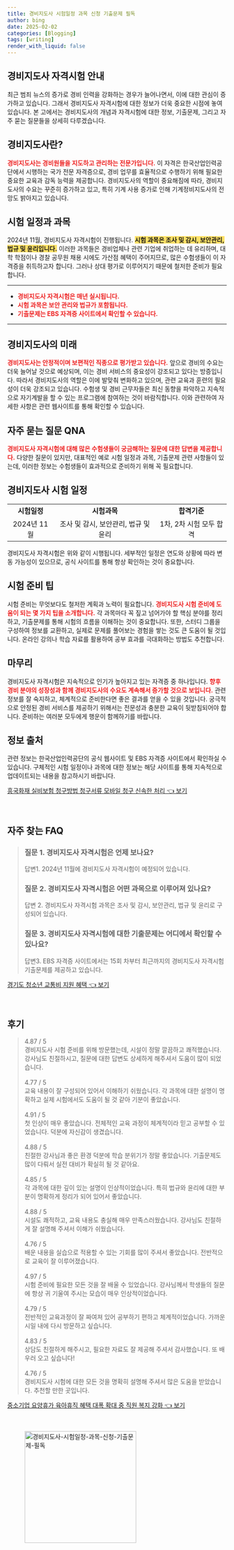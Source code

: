 ```yaml
---
title: 경비지도사 시험일정 과목 신청 기출문제 필독
author: bing
date: 2025-02-02
categories: [Blogging]
tags: [writing]
render_with_liquid: false
---
```



<h2 id='경비지도사_자격시험_안내'>경비지도사 자격시험 안내</h2>

<p>최근 범죄 뉴스의 증가로 경비 인력을 강화하는 경우가 늘어나면서, 이에 대한 관심이 증가하고 있습니다. 그래서 경비지도사 자격시험에 대한 정보가 더욱 중요한 시점에 놓여 있습니다. 본 고에서는 경비지도사의 개념과 자격시험에 대한 정보, 기출문제, 그리고 자주 묻는 질문들을 상세히 다루겠습니다.</p>

<h2 id='경비지도사란'>경비지도사란?</h2>

<p><b><span style="color: #ee2323;">경비지도사는 경비원들을 지도하고 관리하는 전문가입니다.</span></b> 이 자격은 한국산업인력공단에서 시행하는 국가 전문 자격증으로, 경비 업무를 효율적으로 수행하기 위해 필요한 중요한 교육과 감독 능력을 제공합니다. 경비지도사의 역할이 중요해짐에 따라, 경비지도사의 수요는 꾸준히 증가하고 있고, 특히 기계 사용 증가로 인해 기계정비지도사의 전망도 밝아지고 있습니다.</p>

<h2 id='시험_일정과_과목'>시험 일정과 과목</h2>

<p>2024년 11월, 경비지도사 자격시험이 진행됩니다. <b><span style="background-color: #ffe066;">시험 과목은 조사 및 감시, 보안관리, 법규 및 윤리입니다.</span></b> 이러한 과목들은 경비업체나 관련 기업에 취업하는 데 유리하며, 대학 학점이나 경찰 공무원 채용 시에도 가산점 혜택이 주어지므로, 많은 수험생들이 이 자격증을 취득하고자 합니다. 그러나 상대 평가로 이루어지기 때문에 철저한 준비가 필요합니다.</p>

<hr />

<ul>
    <li><b><span style="color: #ee2323;">경비지도사 자격시험은 매년 실시됩니다.</span></b></li>
    <li><b><span style="color: #ee2323;">시험 과목은 보안 관리와 법규가 포함됩니다.</span></b></li>
    <li><b><span style="color: #ee2323;">기출문제는 EBS 자격증 사이트에서 확인할 수 있습니다.</span></b></li>
</ul>

<hr />

<h2 id='경비지도사의_미래'>경비지도사의 미래</h2>

<p><b><span style="color: #ee2323;">경비지도사는 안정적이며 보편적인 직종으로 평가받고 있습니다.</span></b> 앞으로 경비의 수요는 더욱 늘어날 것으로 예상되며, 이는 경비 서비스의 중요성이 강조되고 있다는 방증입니다. 따라서 경비지도사의 역할은 이에 발맞춰 변화하고 있으며, 관련 교육과 훈련의 필요성이 더욱 강조되고 있습니다. 수험생 및 경비 근무자들은 최신 동향을 파악하고 지속적으로 자기계발을 할 수 있는 프로그램에 참여하는 것이 바람직합니다. 이와 관련하여 자세한 사항은 관련 웹사이트를 통해 확인할 수 있습니다.</p>

<h2 id='자주_묻는_질문_QNA'>자주 묻는 질문 QNA</h2>

<p><b><span style="color: #ee2323;">경비지도사 자격시험에 대해 많은 수험생들이 궁금해하는 질문에 대한 답변을 제공합니다.</span></b> 다양한 질문이 있지만, 대표적인 예로 시험 일정과 과목, 기출문제 관련 사항들이 있는데, 이러한 정보는 수험생들이 효과적으로 준비하기 위해 꼭 필요합니다.</p>

<h2 id='경비지도사_시험_일정'>경비지도사 시험 일정</h2>

<table>
    <tr>
        <td style="text-align: center; height: 17px;"><b>시험일정</b></td>
        <td style="text-align: center; height: 17px;"><b>시험과목</b></td>
        <td style="text-align: center; height: 17px;"><b>합격기준</b></td>
    </tr>
    <tr>
        <td style="text-align: center; height: 17px;">2024년 11월</td>
        <td style="text-align: center; height: 17px;">조사 및 감시, 보안관리, 법규 및 윤리</td>
        <td style="text-align: center; height: 17px;">1차, 2차 시험 모두 합격</td>
    </tr>
</table>

<p>경비지도사 자격시험은 위와 같이 시행됩니다. 세부적인 일정은 연도와 상황에 따라 변동 가능성이 있으므로, 공식 사이트를 통해 항상 확인하는 것이 중요합니다.</p>

<h2 id='시험_준비_팁'>시험 준비 팁</h2>

<p>시험 준비는 무엇보다도 철저한 계획과 노력이 필요합니다. <b><span style="color: #ee2323;">경비지도사 시험 준비에 도움이 되는 몇 가지 팁을 소개합니다.</span></b> 각 과목마다 꼭 짚고 넘어가야 할 핵심 분야를 정리하고, 기출문제를 통해 시험의 흐름을 이해하는 것이 중요합니다. 또한, 스터디 그룹을 구성하여 정보를 교환하고, 실제로 문제를 풀어보는 경험을 쌓는 것도 큰 도움이 될 것입니다. 온라인 강의나 학습 자료를 활용하여 공부 효과를 극대화하는 방법도 추천합니다.</p>

<h2 id='마무리'>마무리</h2>

<p>경비지도사 자격시험은 지속적으로 인기가 높아지고 있는 자격증 중 하나입니다. <b><span style="color: #ee2323;">향후 경비 분야의 성장성과 함께 경비지도사의 수요도 계속해서 증가할 것으로 보입니다.</span></b> 관련 정보를 잘 숙지하고, 체계적으로 준비한다면 좋은 결과를 얻을 수 있을 것입니다. 궁극적으로 안정된 경비 서비스를 제공하기 위해서는 전문성과 충분한 교육이 뒷받침되어야 합니다. 준비하는 여러분 모두에게 행운이 함께하기를 바랍니다.</p>

<h2 id='정보_출처'>정보 출처</h2>

<p>관련 정보는 한국산업인력공단의 공식 웹사이트 및 EBS 자격증 사이트에서 확인하실 수 있습니다. 구체적인 시험 일정이나 과목에 대한 정보는 해당 사이트를 통해 지속적으로 업데이트되는 내용을 참고하시기 바랍니다.</p>


<p><a class="click-button" title="흥국화재 실비보험 청구방법 청구서류 모바일 청구 신속한 처리" href="https://adkhouse.github.io/posts/%ED%9D%A5%EA%B5%AD%ED%99%94%EC%9E%AC-%EC%8B%A4%EB%B9%84%EB%B3%B4%ED%97%98-%EC%B2%AD%EA%B5%AC%EB%B0%A9%EB%B2%95-%EC%B2%AD%EA%B5%AC%EC%84%9C%EB%A5%98-%EB%AA%A8%EB%B0%94%EC%9D%BC-%EC%B2%AD%EA%B5%AC-%EC%8B%A0%EC%86%8D%ED%95%9C-%EC%B2%98%EB%A6%AC/" rel="dofollow">흥국화재 실비보험 청구방법 청구서류 모바일 청구 신속한 처리 👈 보기</a></p><br>
<h2 id='자주_찾는_FAQ'>자주 찾는 FAQ</h2>
<div itemscope="" itemtype="https://schema.org/FAQPage"> 
<blockquote> 
<div itemscope="" itemprop="mainEntity" itemtype="https://schema.org/Question"> 
<h3 itemprop="name">질문 1. 경비지도사 자격시험은 언제 보나요?</h3> 
<div itemscope="" itemprop="acceptedAnswer" itemtype="https://schema.org/Answer"> 
<span itemprop="text"> 
<p>답변1. 2024년 11월에 경비지도사 자격시험이 예정되어 있습니다.</p> 
</span> 
</div> 
</div> 
<div itemscope="" itemprop="mainEntity" itemtype="https://schema.org/Question"> 
<h3 itemprop="name">질문 2. 경비지도사 자격시험은 어떤 과목으로 이루어져 있나요?</h3> 
<div itemscope="" itemprop="acceptedAnswer" itemtype="https://schema.org/Answer"> 
<span itemprop="text"> 
<p>답변 2. 경비지도사 자격시험 과목은 조사 및 감시, 보안관리, 법규 및 윤리로 구성되어 있습니다.</p> 
</span> 
</div> 
</div> 
<div itemscope="" itemprop="mainEntity" itemtype="https://schema.org/Question"> 
<h3 itemprop="name">질문 3. 경비지도사 자격시험에 대한 기출문제는 어디에서 확인할 수 있나요?</h3> 
<div itemscope="" itemprop="acceptedAnswer" itemtype="https://schema.org/Answer"> 
<span itemprop="text"> 
<p>답변3. EBS 자격증 사이트에서는 15회 차부터 최근까지의 경비지도사 자격시험 기출문제를 제공하고 있습니다.</p> 
</span> 
</div> 
</div> 
</blockquote> 
</div>
<p><a class="click-button" title="경기도 청소년 교통비 지원 혜택" href="https://adkhouse.github.io/posts/%EA%B2%BD%EA%B8%B0%EB%8F%84-%EC%B2%AD%EC%86%8C%EB%85%84-%EA%B5%90%ED%86%B5%EB%B9%84-%EC%A7%80%EC%9B%90-%ED%98%9C%ED%83%9D/" rel="dofollow">경기도 청소년 교통비 지원 혜택 👈 보기</a></p><br>
<h2 id='후기'>후기</h2>
<div itemscope itemtype="https://schema.org/Product">
  <blockquote>
  <div itemprop="review" itemscope itemtype="https://schema.org/Review">
      <div itemprop="reviewRating" itemscope itemtype="https://schema.org/Rating"> <span itemprop="ratingValue">4.87</span> / <span itemprop="bestRating">5</span> </div>
      <span itemprop="reviewBody">경비지도사 시험 준비를 위해 방문했는데, 시설이 정말 깔끔하고 쾌적했습니다. 강사님도 친절하시고, 질문에 대한 답변도 상세하게 해주셔서 도움이 많이 되었습니다.</span>
  </div>
  <br>
  <div itemprop="review" itemscope itemtype="https://schema.org/Review">
      <div itemprop="reviewRating" itemscope itemtype="https://schema.org/Rating"> <span itemprop="ratingValue">4.77</span> / <span itemprop="bestRating">5</span> </div>
      <span itemprop="reviewBody">교육 내용이 잘 구성되어 있어서 이해하기 쉬웠습니다. 각 과목에 대한 설명이 명확하고 실제 시험에서도 도움이 될 것 같아 기분이 좋았습니다.</span>
  </div>
  <br>
  <div itemprop="review" itemscope itemtype="https://schema.org/Review">
      <div itemprop="reviewRating" itemscope itemtype="https://schema.org/Rating"> <span itemprop="ratingValue">4.91</span> / <span itemprop="bestRating">5</span> </div>
      <span itemprop="reviewBody">첫 인상이 매우 좋았습니다. 전체적인 교육 과정이 체계적이라 믿고 공부할 수 있었습니다. 덕분에 자신감이 생겼습니다.</span>
  </div>
  <br>
  <div itemprop="review" itemscope itemtype="https://schema.org/Review">
      <div itemprop="reviewRating" itemscope itemtype="https://schema.org/Rating"> <span itemprop="ratingValue">4.88</span> / <span itemprop="bestRating">5</span> </div>
      <span itemprop="reviewBody">친절한 강사님과 좋은 환경 덕분에 학습 분위기가 정말 좋았습니다. 기출문제도 많이 다뤄서 실전 대비가 확실히 될 것 같아요.</span>
  </div>
  <br>
  <div itemprop="review" itemscope itemtype="https://schema.org/Review">
      <div itemprop="reviewRating" itemscope itemtype="https://schema.org/Rating"> <span itemprop="ratingValue">4.85</span> / <span itemprop="bestRating">5</span> </div>
      <span itemprop="reviewBody">각 과목에 대한 깊이 있는 설명이 인상적이었습니다. 특히 법규와 윤리에 대한 부분이 명확하게 정리가 되어 있어서 좋았습니다.</span>
  </div>
  <br>
  <div itemprop="review" itemscope itemtype="https://schema.org/Review">
      <div itemprop="reviewRating" itemscope itemtype="https://schema.org/Rating"> <span itemprop="ratingValue">4.88</span> / <span itemprop="bestRating">5</span> </div>
      <span itemprop="reviewBody">시설도 쾌적하고, 교육 내용도 충실해 매우 만족스러웠습니다. 강사님도 친절하게 잘 설명해 주셔서 이해가 쉬웠습니다.</span>
  </div>
  <br>
  <div itemprop="review" itemscope itemtype="https://schema.org/Review">
      <div itemprop="reviewRating" itemscope itemtype="https://schema.org/Rating"> <span itemprop="ratingValue">4.76</span> / <span itemprop="bestRating">5</span> </div>
      <span itemprop="reviewBody">배운 내용을 실습으로 적용할 수 있는 기회를 많이 주셔서 좋았습니다. 전반적으로 교육이 잘 이루어졌습니다.</span>
  </div>
  <br>
  <div itemprop="review" itemscope itemtype="https://schema.org/Review">
      <div itemprop="reviewRating" itemscope itemtype="https://schema.org/Rating"> <span itemprop="ratingValue">4.97</span> / <span itemprop="bestRating">5</span> </div>
      <span itemprop="reviewBody">시험 준비에 필요한 모든 것을 잘 배울 수 있었습니다. 강사님께서 학생들의 질문에 항상 귀 기울여 주시는 모습이 매우 인상적이었습니다.</span>
  </div>
  <br>
  <div itemprop="review" itemscope itemtype="https://schema.org/Review">
      <div itemprop="reviewRating" itemscope itemtype="https://schema.org/Rating"> <span itemprop="ratingValue">4.79</span> / <span itemprop="bestRating">5</span> </div>
      <span itemprop="reviewBody">전반적인 교육과정이 잘 짜여져 있어 공부하기 편하고 체계적이었습니다. 가까운 시일 내에 다시 방문하고 싶습니다.</span>
  </div>
  <br>
  <div itemprop="review" itemscope itemtype="https://schema.org/Review">
      <div itemprop="reviewRating" itemscope itemtype="https://schema.org/Rating"> <span itemprop="ratingValue">4.83</span> / <span itemprop="bestRating">5</span> </div>
      <span itemprop="reviewBody">상담도 친절하게 해주시고, 필요한 자료도 잘 제공해 주셔서 감사했습니다. 또 배우러 오고 싶습니다!</span>
  </div>
  <br>
  <div itemprop="review" itemscope itemtype="https://schema.org/Review">
      <div itemprop="reviewRating" itemscope itemtype="https://schema.org/Rating"> <span itemprop="ratingValue">4.76</span> / <span itemprop="bestRating">5</span> </div>
      <span itemprop="reviewBody">경비지도사 시험에 대한 모든 것을 명확히 설명해 주셔서 많은 도움을 받았습니다. 추천할 만한 곳입니다.</span>
  </div>
  </blockquote>
</div>
<p><a class="click-button" title="중소기업 요양휴가 육아휴직 혜택 대폭 확대 중 직원 복지 강화" href="https://adkhouse.github.io/posts/%EC%A4%91%EC%86%8C%EA%B8%B0%EC%97%85-%EC%9A%94%EC%96%91%ED%9C%B4%EA%B0%80-%EC%9C%A1%EC%95%84%ED%9C%B4%EC%A7%81-%ED%98%9C%ED%83%9D-%EB%8C%80%ED%8F%AD-%ED%99%95%EB%8C%80-%EC%A4%91-%EC%A7%81%EC%9B%90-%EB%B3%B5%EC%A7%80-%EA%B0%95%ED%99%94/" rel="dofollow">중소기업 요양휴가 육아휴직 혜택 대폭 확대 중 직원 복지 강화 👈 보기</a></p><br>
<figure class="image"><img src="https://adkhouse.github.io/assets/img/thumbnail/경비지도사-시험일정-과목-신청-기출문제-필독.webp" alt="경비지도사-시험일정-과목-신청-기출문제-필독" width="256" height="256"></figure>